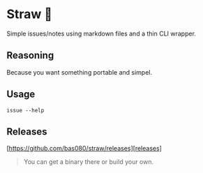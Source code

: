 # Straw 🌾

Simple issues/notes using markdown files and a thin CLI wrapper.

## Reasoning

Because you want something portable and simpel.

## Usage

`issue --help`

## Releases

[https://github.com/bas080/straw/releases][releases]

> You can get a binary there or build your own.

[releases]:https://github.com/bas080/straw/releases

